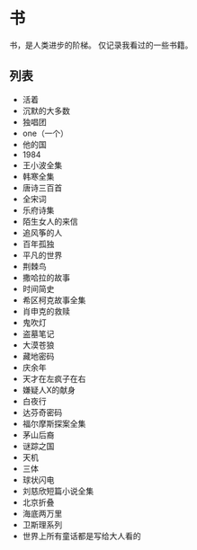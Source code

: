 # 书
书，是人类进步的阶梯。
仅记录我看过的一些书籍。

## 列表
 - 活着
 - 沉默的大多数
 - 独唱团
 - one（一个）
 - 他的国
 - 1984
 - 王小波全集
 - 韩寒全集
 - 唐诗三百首
 - 全宋词
 - 乐府诗集
 - 陌生女人的来信
 - 追风筝的人
 - 百年孤独
 - 平凡的世界
 - 荆棘鸟
 - 撒哈拉的故事
 - 时间简史
 - 希区柯克故事全集
 - 肖申克的救赎
 - 鬼吹灯
 - 盗墓笔记
 - 大漠苍狼
 - 藏地密码
 - 庆余年
 - 天才在左疯子在右
 - 嫌疑人X的献身
 - 白夜行
 - 达芬奇密码
 - 福尔摩斯探案全集
 - 茅山后裔
 - 谜踪之国
 - 天机
 - 三体
 - 球状闪电
 - 刘慈欣短篇小说全集
 - 北京折叠
 - 海底两万里
 - 卫斯理系列
 - 世界上所有童话都是写给大人看的
